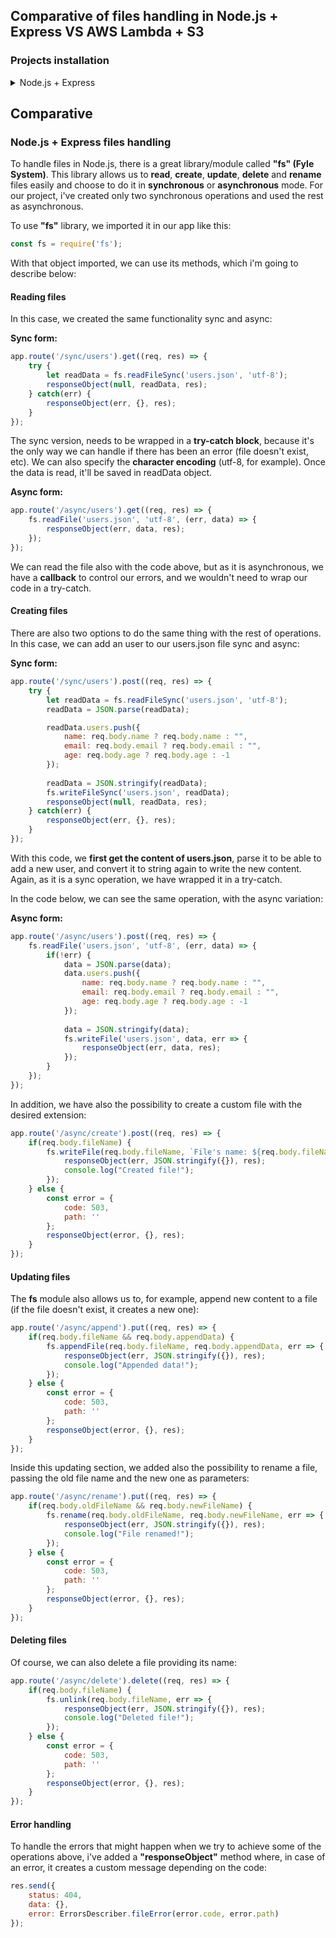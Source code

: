 ## Comparative of files handling in Node.js + Express VS AWS Lambda + S3
### Projects installation

<details>
<summary>Node.js + Express</summary>
<p>

### Requirements
- **Node.js** [Download](https://nodejs.org/es/download/)
- **POSTMAN** or your prefered way to do HTTP requests to an API [Get POSTMAN](https://www.getpostman.com/downloads/)

### Installation

#### Node.js + express app installation
1. Clone the repository using the command line:

    ```
    git clone https://github.com/codeurjc-students/2019-ServerlessVsExpress.git
    ```

2. From the command line, navigate to the folder **sections -> FilesManagement -> nodejs-express**

3. Write the following command to install the necessary dependencies:

    ```
    npm install
    ```

4. We can now run the server writing this command:

    ```
    npm start
    ```

#### Use
To test file handling in our node.js app, i've created an API where use a **json file** to hold the data we'll be working with. With this little API, we'll be able to add an user and also, read all the file (users). To test **fs** deeper, i've created two extra endpoints to create and delete a file (which are basic operations too).

Most of the File System operations can be done **synchronously** and **asynchronously**. I've done two synchronous operations, and the rest asynchronous (which are in general better, because they're non-blocking and will let the system do other tasks without waiting for them):

##### GET endpoints
1. To get all the users **reading user.json file synchronously**:

    **Method**: GET <br/>
    **Route:** http://localhost:3000/sync/users <br/>
    **Body parameters:** none <br/>

2. To get all the users **reading user.json file asynchronously**:

    **Method**: GET <br/>
    **Route:** http://localhost:3000/async/users <br/>
    **Body parameters:** none <br/>

##### POST endpoints
1. To create a new user **writing user.json file synchronously**:

    **Method**: POST <br/>
    **Route:** http://localhost:3000/sync/users <br/>
    **Body parameters:** <br/>
     ```json
     {
         "name": "John Doe",
         "email": "john23@gmail.com",
         "age": 40
     }
     ```

2. To create a new user **writing user.json file asynchronously**:

    **Method**: POST <br/>
    **Route:** http://localhost:3000/async/users <br/>
    **Body parameters:** <br/>
     ```json
     {
         "name": "John Doe",
         "email": "john23@gmail.com",
         "age": 40
     }
     ```

3. To create a new file **asynchronously**:

    **Method**: POST <br/>
    **Route:** http://localhost:3000/async/create <br/>
    **Body parameters:** <br/>
     ```json
     {
         "fileName": "YourFileName.extension"
     }
     ```

##### PUT endpoints
1. To append data to a file **asynchronously**:

    **Method**: PUT <br/>
    **Route:** http://localhost:3000/async/append <br/>
    **Body parameters:** <br/>
     ```json
     {
         "fileName": "YourFileName.extension",
         "appendData": "Your text"
     }
     ```

2. To rename a file **asynchronously**:

    **Method**: PUT <br/>
    **Route:** http://localhost:3000/async/rename <br/>
    **Body parameters:** <br/>
     ```json
     {
         "oldFileName": "YourOldFileName.extension",
         "newFileName": "YourNewFileName.extension"
     }
     ```
    
    
##### DELETE endpoint
1. To delete a file **asynchronously**:

    **Method**: POST <br/>
    **Route:** http://localhost:3000/async/delete <br/>
    **Body parameters:** <br/>
     ```json
     {
         "fileName": "YourFileName.extension"
     }
     ```

</p>
</details>

## Comparative

### Node.js + Express files handling
To handle files in Node.js, there is a great library/module called **"fs" (Fyle System)**. This library allows us to **read**, **create**, **update**, **delete** and **rename** files easily and choose to do it in **synchronous** or **asynchronous** mode. For our project, i've created only two synchronous operations and used the rest as asynchronous.

To use **"fs"** library, we imported it in our app like this:

```javascript
const fs = require('fs');
```

With that object imported, we can use its methods, which i'm going to describe below:

#### Reading files
In this case, we created the same functionality sync and async:

**Sync form:**

```javascript
app.route('/sync/users').get((req, res) => {
    try {
        let readData = fs.readFileSync('users.json', 'utf-8');
        responseObject(null, readData, res);
    } catch(err) {
        responseObject(err, {}, res);
    }
});
```

The sync version, needs to be wrapped in a **try-catch block**, because it's the only way we can handle if there has been an error (file doesn't exist, etc). We can also specify the **character encoding** (utf-8, for example). Once the data is read, it'll be saved in readData object.

**Async form:**
```javascript
app.route('/async/users').get((req, res) => {
    fs.readFile('users.json', 'utf-8', (err, data) => {
        responseObject(err, data, res);
    }); 
});
```

We can read the file also with the code above, but as it is asynchronous, we have a **callback** to control our errors, and we wouldn't need to wrap our code in a try-catch.


#### Creating files
There are also two options to do the same thing with the rest of operations. In this case, we can add an user to our users.json file sync and async:

**Sync form:**
```javascript
app.route('/sync/users').post((req, res) => {
    try {
        let readData = fs.readFileSync('users.json', 'utf-8');
        readData = JSON.parse(readData);

        readData.users.push({
            name: req.body.name ? req.body.name : "",
            email: req.body.email ? req.body.email : "",
            age: req.body.age ? req.body.age : -1
        });
        
        readData = JSON.stringify(readData);
        fs.writeFileSync('users.json', readData);
        responseObject(null, readData, res);
    } catch(err) {
        responseObject(err, {}, res);
    }
});
```

With this code, we **first get the content of users.json**, parse it to be able to add a new user, and convert it to string again to write the new content. Again, as it is a sync operation, we have wrapped it in a try-catch.

In the code below, we can see the same operation, with the async variation:

**Async form:**
```javascript
app.route('/async/users').post((req, res) => {
    fs.readFile('users.json', 'utf-8', (err, data) => {
        if(!err) {
            data = JSON.parse(data);
            data.users.push({
                name: req.body.name ? req.body.name : "",
                email: req.body.email ? req.body.email : "",
                age: req.body.age ? req.body.age : -1
            });
            
            data = JSON.stringify(data);
            fs.writeFile('users.json', data, err => {
                responseObject(err, data, res);
            });
        }
    }); 
});
```

In addition, we have also the possibility to create a custom file with the desired extension:

```javascript
app.route('/async/create').post((req, res) => {
    if(req.body.fileName) {
        fs.writeFile(req.body.fileName, `File's name: ${req.body.fileName}`, err => {
            responseObject(err, JSON.stringify({}), res);
            console.log("Created file!");
        });
    } else {
        const error = {
            code: 503,
            path: ''
        };
        responseObject(error, {}, res);
    }
});
```

#### Updating files
The **fs** module also allows us to, for example, append new content to a file (if the file doesn't exist, it creates a new one):

```javascript
app.route('/async/append').put((req, res) => {
    if(req.body.fileName && req.body.appendData) {
        fs.appendFile(req.body.fileName, req.body.appendData, err => {
            responseObject(err, JSON.stringify({}), res);
            console.log("Appended data!");
        });
    } else {
        const error = {
            code: 503,
            path: ''
        };
        responseObject(error, {}, res);
    }
});
```

Inside this updating section, we added also the possibility to rename a file, passing the old file name and the new one as parameters:

```javascript
app.route('/async/rename').put((req, res) => {
    if(req.body.oldFileName && req.body.newFileName) {
        fs.rename(req.body.oldFileName, req.body.newFileName, err => {
            responseObject(err, JSON.stringify({}), res);
            console.log("File renamed!");
        });
    } else {
        const error = {
            code: 503,
            path: ''
        };
        responseObject(error, {}, res);
    }
});
```

#### Deleting files
Of course, we can also delete a file providing its name:

```javascript
app.route('/async/delete').delete((req, res) => {
    if(req.body.fileName) {
        fs.unlink(req.body.fileName, err => {
            responseObject(err, JSON.stringify({}), res);
            console.log("Deleted file!");
        });
    } else {
        const error = {
            code: 503,
            path: ''
        };
        responseObject(error, {}, res);
    }
});
```

#### Error handling
To handle the errors that might happen when we try to achieve some of the operations above, i've added a **"responseObject"** method where, in case of an error, it creates a custom message depending on the code:

```javascript
res.send({
    status: 404,
    data: {},
    error: ErrorsDescriber.fileError(error.code, error.path)
});
```
